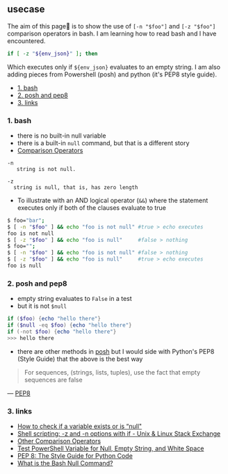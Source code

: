 ## usecase
The aim of this page📝 is to show the use of `[-n "$foo"]` and `[-z "$foo"]` comparison operators in bash. I am learning how to read bash and I have encountered.

```bash
if [ -z "${env_json}" ]; then
```

Which executes only if `${env_json}` evaluates to an empty string. I am also adding pieces from Powershell (posh) and python (it's PEP8 style guide).

<!-- TOC -->

- [1. bash](#1-bash)
- [2. posh and pep8](#2-posh-and-pep8)
- [3. links](#3-links)

<!-- /TOC -->

### 1. bash
* there is no built-in null variable
* there is a built-in `null` command, but that is a different story
* [Comparison Operators](https://tldp.org/LDP/abs/html/comparison-ops.html#COMPARISON-OPS) 

```
-n
   string is not null.

-z
  string is null, that is, has zero length
```

* To illustrate with an AND logical operator (`&&`) where the statement executes only if both of the clauses evaluate to true

```bash
$ foo="bar";
$ [ -n "$foo" ] && echo "foo is not null" #true > echo executes
foo is not null
$ [ -z "$foo" ] && echo "foo is null"     #false > nothing
$ foo="";
$ [ -n "$foo" ] && echo "foo is not null" #false > nothing
$ [ -z "$foo" ] && echo "foo is null"     #true > echo executes
foo is null
```
 
### 2. posh and pep8
* empty string evaluates to `False` in a test
* but it is not `$null`

```powershell
if ($foo) {echo "hello there"}
if ($null -eq $foo) {echo "hello there"}
if (-not $foo) {echo "hello there"}
>>> hello there
```
 
* there are other methods in [posh](https://thinkpowershell.com/test-powershell-variable-for-null-empty-string-and-white-space/) but I would side with Python's PEP8 (Style Guide) that the above is the best way

> For sequences, (strings, lists, tuples), use the fact that empty sequences are false

— [PEP8](https://pep8.org/#:~:text=For%20sequences%2C%20(strings%2C%20lists%2C%20tuples)%2C%20use%20the%20fact%20that%20empty%20sequences%20are%20false%3A)
 
### 3. links
* [How to check if a variable exists or is “null"](https://www.shell-tips.com/bash/if-statement/#how-to-check-if-a-variable-exists-or-is-null)
* [Shell scripting: -z and -n options with if - Unix & Linux Stack Exchange](https://unix.stackexchange.com/questions/109625/shell-scripting-z-and-n-options-with-if/109631)
* [Other Comparison Operators](https://tldp.org/LDP/abs/html/comparison-ops.html)
* [Test PowerShell Variable for Null, Empty String, and White Space](https://thinkpowershell.com/test-powershell-variable-for-null-empty-string-and-white-space/)
* [PEP 8: The Style Guide for Python Code](https://pep8.org/#:~:text=For%20sequences%2C%20(strings%2C%20lists%2C%20tuples)%2C%20use%20the%20fact%20that%20empty%20sequences%20are%20false%3A) 
* [What is the Bash Null Command?](https://www.shell-tips.com/bash/null-command/)
